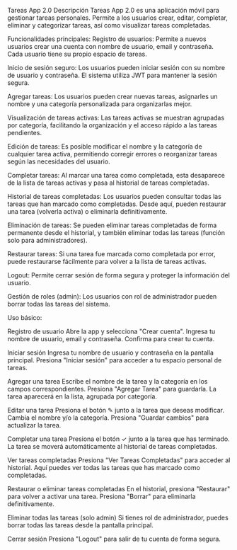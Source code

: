 ﻿Tareas App 2.0
Descripción
Tareas App 2.0 es una aplicación móvil para gestionar tareas personales. Permite a los usuarios crear, editar, completar, eliminar y categorizar tareas, así como visualizar tareas completadas.

Funcionalidades principales: 
Registro de usuarios:
Permite a nuevos usuarios crear una cuenta con nombre de usuario, email y contraseña. Cada usuario tiene su propio espacio de tareas.

Inicio de sesión seguro:
Los usuarios pueden iniciar sesión con su nombre de usuario y contraseña. El sistema utiliza JWT para mantener la sesión segura.

Agregar tareas:
Los usuarios pueden crear nuevas tareas, asignarles un nombre y una categoría personalizada para organizarlas mejor.

Visualización de tareas activas:
Las tareas activas se muestran agrupadas por categoría, facilitando la organización y el acceso rápido a las tareas pendientes.

Edición de tareas:
Es posible modificar el nombre y la categoría de cualquier tarea activa, permitiendo corregir errores o reorganizar tareas según las necesidades del usuario.

Completar tareas:
Al marcar una tarea como completada, esta desaparece de la lista de tareas activas y pasa al historial de tareas completadas.

Historial de tareas completadas:
Los usuarios pueden consultar todas las tareas que han marcado como completadas. Desde aquí, pueden restaurar una tarea (volverla activa) o eliminarla definitivamente.

Eliminación de tareas:
Se pueden eliminar tareas completadas de forma permanente desde el historial, y también eliminar todas las tareas (función solo para administradores).

Restaurar tareas:
Si una tarea fue marcada como completada por error, puede restaurarse fácilmente para volver a la lista de tareas activas.

Logout:
Permite cerrar sesión de forma segura y proteger la información del usuario.

Gestión de roles (admin):
Los usuarios con rol de administrador pueden borrar todas las tareas del sistema.

Uso básico: 

Registro de usuario
Abre la app y selecciona "Crear cuenta".
Ingresa tu nombre de usuario, email y contraseña.
Confirma para crear tu cuenta.

Iniciar sesión
Ingresa tu nombre de usuario y contraseña en la pantalla principal.
Presiona "Iniciar sesión" para acceder a tu espacio personal de tareas.

Agregar una tarea
Escribe el nombre de la tarea y la categoría en los campos correspondientes.
Presiona "Agregar Tarea" para guardarla.
La tarea aparecerá en la lista, agrupada por categoría.

Editar una tarea
Presiona el botón ✎ junto a la tarea que deseas modificar.
Cambia el nombre y/o la categoría.
Presiona "Guardar cambios" para actualizar la tarea.

Completar una tarea
Presiona el botón ✓ junto a la tarea que has terminado.
La tarea se moverá automáticamente al historial de tareas completadas.

Ver tareas completadas
Presiona "Ver Tareas Completadas" para acceder al historial.
Aquí puedes ver todas las tareas que has marcado como completadas.

Restaurar o eliminar tareas completadas
En el historial, presiona "Restaurar" para volver a activar una tarea.
Presiona "Borrar" para eliminarla definitivamente.

Eliminar todas las tareas (solo admin)
Si tienes rol de administrador, puedes borrar todas las tareas desde la pantalla principal.

Cerrar sesión
Presiona "Logout" para salir de tu cuenta de forma segura.